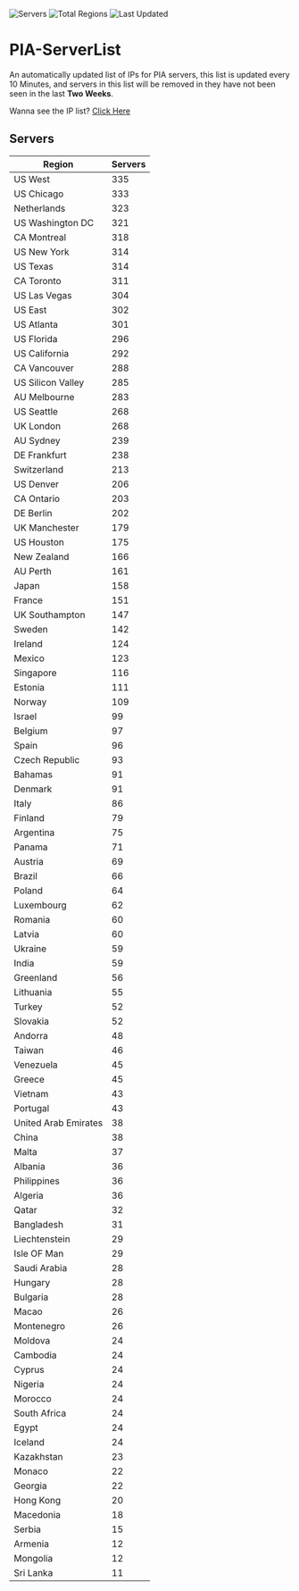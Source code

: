 ![Servers](https://img.shields.io/badge/Servers-11,306-darkgreen)
![Total Regions](https://img.shields.io/badge/Total_Regions-97-darkgreen)
![Last Updated](https://img.shields.io/badge/Last_Updated-December_15_2024_07:31_EST-darkgreen)

# PIA-ServerList
An automatically updated list of IPs for PIA servers, this list is updated every 10 Minutes, and servers in this list will be removed in they have not been seen in the last **Two Weeks**.

Wanna see the IP list? [Click Here](./servers.json)

## Servers
| Region               | Servers |
|----------------------|---------|
| US West | 335 |
| US Chicago | 333 |
| Netherlands | 323 |
| US Washington DC | 321 |
| CA Montreal | 318 |
| US New York | 314 |
| US Texas | 314 |
| CA Toronto | 311 |
| US Las Vegas | 304 |
| US East | 302 |
| US Atlanta | 301 |
| US Florida | 296 |
| US California | 292 |
| CA Vancouver | 288 |
| US Silicon Valley | 285 |
| AU Melbourne | 283 |
| US Seattle | 268 |
| UK London | 268 |
| AU Sydney | 239 |
| DE Frankfurt | 238 |
| Switzerland | 213 |
| US Denver | 206 |
| CA Ontario | 203 |
| DE Berlin | 202 |
| UK Manchester | 179 |
| US Houston | 175 |
| New Zealand | 166 |
| AU Perth | 161 |
| Japan | 158 |
| France | 151 |
| UK Southampton | 147 |
| Sweden | 142 |
| Ireland | 124 |
| Mexico | 123 |
| Singapore | 116 |
| Estonia | 111 |
| Norway | 109 |
| Israel | 99 |
| Belgium | 97 |
| Spain | 96 |
| Czech Republic | 93 |
| Bahamas | 91 |
| Denmark | 91 |
| Italy | 86 |
| Finland | 79 |
| Argentina | 75 |
| Panama | 71 |
| Austria | 69 |
| Brazil | 66 |
| Poland | 64 |
| Luxembourg | 62 |
| Romania | 60 |
| Latvia | 60 |
| Ukraine | 59 |
| India | 59 |
| Greenland | 56 |
| Lithuania | 55 |
| Turkey | 52 |
| Slovakia | 52 |
| Andorra | 48 |
| Taiwan | 46 |
| Venezuela | 45 |
| Greece | 45 |
| Vietnam | 43 |
| Portugal | 43 |
| United Arab Emirates | 38 |
| China | 38 |
| Malta | 37 |
| Albania | 36 |
| Philippines | 36 |
| Algeria | 36 |
| Qatar | 32 |
| Bangladesh | 31 |
| Liechtenstein | 29 |
| Isle OF Man | 29 |
| Saudi Arabia | 28 |
| Hungary | 28 |
| Bulgaria | 28 |
| Macao | 26 |
| Montenegro | 26 |
| Moldova | 24 |
| Cambodia | 24 |
| Cyprus | 24 |
| Nigeria | 24 |
| Morocco | 24 |
| South Africa | 24 |
| Egypt | 24 |
| Iceland | 24 |
| Kazakhstan | 23 |
| Monaco | 22 |
| Georgia | 22 |
| Hong Kong | 20 |
| Macedonia | 18 |
| Serbia | 15 |
| Armenia | 12 |
| Mongolia | 12 |
| Sri Lanka | 11 |